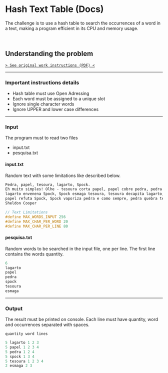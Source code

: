 # Hash Text Table (Docs)

The challenge is to use a hash table to search the occurrences of a word in a text, making a program efficient in its CPU and memory usage.

&nbsp;


## Understanding the problem

[`> See original work instructions (PDF) <`](./original-instructions.pdf)

---

### Important instructions details


- Hash table must use Open Adressing
- Each word must be assigned to a unique slot
- Ignore single character words
- Ignore UPPER and lower case differences

---

### Input

The program must to read two files
- input.txt
- pesquisa.txt

#### input.txt

Random text with some limitations like described below.


```txt
Pedra, papel, tesoura, lagarto, Spock.
Eh muito simples! Olhe - tesoura corta papel, papel cobre pedra, pedra esmaga lagarto,
lagarto envenena Spock, Spock esmaga tesoura, tesoura decapita lagarto, lagarto come papel,
papel refuta Spock, Spock vaporiza pedra e como sempre, pedra quebra tesoura...
Sheldon Cooper
```
```c
// Text Limitations
#define MAX_WORDS_INPUT 256
#define MAX_CHAR_PER_WORD 20
#define MAX_CHAR_PER_LINE 80
```

#### pesquisa.txt

Random words to be searched in the input file, one per line. The first line contains the words quantity.

```c
6
lagarto
papel
pedra
spock
tesoura
esmaga
```

---

### Output

The result must be printed on console. Each line must have quantity, word and occurrences separated with spaces.  

`quantity word lines`

```c
5 lagarto 1 2 3
5 papel 1 2 3 4
5 pedra 1 2 4
5 spock 1 3 4
5 tesoura 1 2 3 4
2 esmaga 2 3
```
